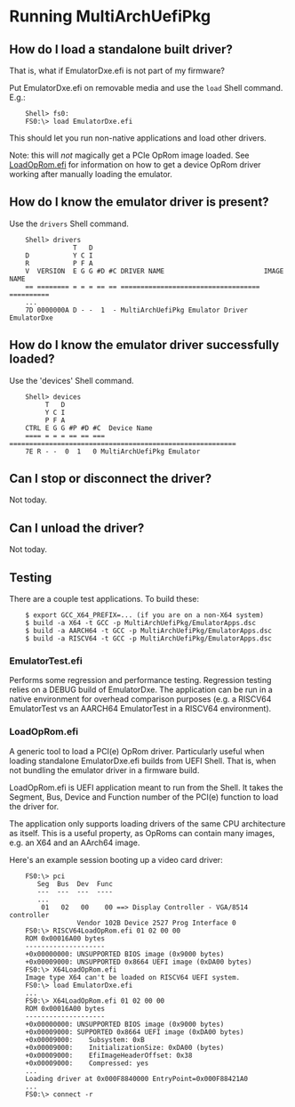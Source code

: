 # Running MultiArchUefiPkg

## How do I load a standalone built driver?

That is, what if EmulatorDxe.efi is not part of my firmware?

Put EmulatorDxe.efi on removable media and use the `load` Shell command. E.g.:

        Shell> fs0:
        FS0:\> load EmulatorDxe.efi

This should let you run non-native applications and load other drivers.

Note: this will *not* magically get a PCIe OpRom image loaded. See
[LoadOpRom.efi](#loadopromefi) for information on how to get a device
OpRom driver working after manually loading the emulator.

## How do I know the emulator driver is present?

Use the `drivers` Shell command.

        Shell> drivers
                    T   D
        D           Y C I
        R           P F A
        V  VERSION  E G G #D #C DRIVER NAME                         IMAGE NAME
        == ======== = = = == == =================================== ==========
        ...
        7D 0000000A D - -  1  - MultiArchUefiPkg Emulator Driver    EmulatorDxe

## How do I know the emulator driver successfully loaded?

Use the 'devices' Shell command.

        Shell> devices
             T   D
             Y C I
             P F A
        CTRL E G G #P #D #C  Device Name
        ==== = = = == == === =========================================================
        7E R - -  0  1   0 MultiArchUefiPkg Emulator

## Can I stop or disconnect the driver?

Not today.

## Can I unload the driver?

Not today.

## Testing

There are a couple test applications. To build these:

        $ export GCC_X64_PREFIX=... (if you are on a non-X64 system)
        $ build -a X64 -t GCC -p MultiArchUefiPkg/EmulatorApps.dsc
        $ build -a AARCH64 -t GCC -p MultiArchUefiPkg/EmulatorApps.dsc
        $ build -a RISCV64 -t GCC -p MultiArchUefiPkg/EmulatorApps.dsc

### EmulatorTest.efi

Performs some regression and performance testing. Regression testing
relies on a DEBUG build of EmulatorDxe. The application can be run in
a native environment for overhead comparison purposes (e.g. a RISCV64
EmulatorTest vs an AARCH64 EmulatorTest in a RISCV64 environment).

### LoadOpRom.efi

A generic tool to load a PCI(e) OpRom driver. Particularly useful when
loading standalone EmulatorDxe.efi builds from UEFI Shell. That is,
when not bundling the emulator driver in a firmware build.

LoadOpRom.efi is UEFI application meant to run from the Shell. It takes
the Segment, Bus, Device and Function number of the PCI(e) function to
load the driver for.

The application only supports loading drivers of the same CPU architecture
as itself. This is a useful property, as OpRoms can contain many images,
e.g. an X64 and an AArch64 image.

Here's an example session booting up a video card driver:

        FS0:\> pci
           Seg  Bus  Dev  Func
           ---  ---  ---  ----
           ...
            01   02   00    00 ==> Display Controller - VGA/8514 controller
                     Vendor 102B Device 2527 Prog Interface 0
        FS0:\> RISCV64LoadOpRom.efi 01 02 00 00
        ROM 0x00016A00 bytes
        --------------------
        +0x00000000: UNSUPPORTED BIOS image (0x9000 bytes)
        +0x00009000: UNSUPPORTED 0x8664 UEFI image (0xDA00 bytes)
        FS0:\> X64LoadOpRom.efi
        Image type X64 can't be loaded on RISCV64 UEFI system.
        FS0:\> load EmulatorDxe.efi
        ...
        FS0:\> X64LoadOpRom.efi 01 02 00 00
        ROM 0x00016A00 bytes
        --------------------
        +0x00000000: UNSUPPORTED BIOS image (0x9000 bytes)
        +0x00009000: SUPPORTED 0x8664 UEFI image (0xDA00 bytes)
        +0x00009000:    Subsystem: 0xB
        +0x00009000:    InitializationSize: 0xDA00 (bytes)
        +0x00009000:    EfiImageHeaderOffset: 0x38
        +0x00009000:    Compressed: yes
        ...
        Loading driver at 0x000F8840000 EntryPoint=0x000F88421A0
        ...
        FS0:\> connect -r
